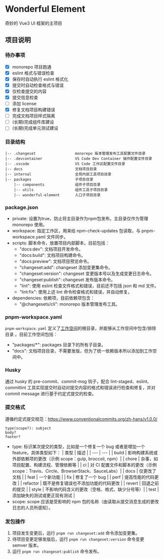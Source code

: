 # Wonderful Element

奇妙的 Vue3 UI 框架的主项目

## 项目说明

### 待办事项

- [x] monorepo 项目跑通
- [x] eslint 格式与错误检查
- [x] 保存时自动执行 eslint 格式化
- [x] 提交时自动检查格式与错误
- [x] 仅检查提交的内容
- [x] 提交信息检查
- [ ] 添加 license
- [x] 修复文档项目构建错误
- [ ] 完成文档项目样式隔离
- [ ] (长期)完成组件库建设
- [ ] (长期)完成单元测试建设

### 目录结构

```
|-- .changeset                  monorepo 版本管理发布工具配置文件目录
|-- .devcontainer               VS Code Dev Container 插件配置文件目录
|-- .vscode                     VS Code 工作区配置文件目录
|-- docs                        文档项目目录
|-- internal                    全局内部工具项目目录
|-- packages                    子项目目录
    |-- components              组件子项目目录
    |-- utils                   组件工具子项目目录
    |-- wonderful-element       入口子项目目录
```

### package.json

- private: 设置为true，防止将主目录作为npm包发布。主目录仅作为管理 monorepo 使用。
- workspace: 指定工作区，用来给 npm-check-updates 包读取，与 pnpm-workspace.yaml 文件同步。
- scripts: 脚本命令，放置项目内部脚本，目前包括：
  - "docs:dev": 文档项目开发命令。
  - "docs:build": 文档项目构建命令。
  - "docs:preview": 文档项目预览命令。
  - "changeset:add": changeset 添加变更集命令。
  - "changeset:version": changeset 变更版本号以及生成变更日志命令。
  - "changeset:publish": changeset 发布版本命令。
  - "lint": 使用 eslint 检查文件格式和错误，目前还不包括 json 和 md 文件。
  - "lint:fix": 使用上述 lint 命令检查格式和错误，并自动修复。
- dependencies: 依赖项，目前依赖项包含：
  - "@changesets/cli": monorepo 版本管理发布工具。

### pnpm-workspace.yaml

`pnpm-workspace.yaml` 定义了[工作空间](https://pnpm.io/zh/workspaces)的根目录，并能够从工作空间中包含/排除目录 。目前工作空间包括：

 - "packages/*": packages 目录下的所有子目录。
 - "docs": 文档项目目录，不需要发版，但为了统一依赖版本所以添加到工作空间中。

### Husky

通过 husky 的 pre-commit、commit-msg 钩子，配合 lint-staged、eslint、commitlint 工具实现提交时自动对提交内容的格式和错误进行检查和修复，并对 commit message 进行基于约定式提交的检查。

### 提交格式

遵循约定式提交规范：https://www.conventionalcommits.org/zh-hans/v1.0.0/

```
type(scope?): subject
body?
footer?
```

- type: 标识某次提交的类型，比如是一个修复一个 bug 或者是增加一个 feature，具体类型如下：
  | 类型 | 描述 |
  | --- | --- |
  | build | 影响构建系统或外部依赖项的更改（示例 scope：gulp, broccoli, npm）|
  | chore | 杂事，如项目配置、构建流程、管理依赖等 |
  | ci | 对 CI 配置文件和脚本的更改（示例 scope：Travis、Circle、BrowserStack、SauceLabs）|
  | docs | 仅更改了文档 |
  | feat | 一个新功能 |
  | fix | 修复了一个 bug |
  | perf | 提高性能的代码更改 |
  | refactor | 既不是修复错误也不添加功能的代码更改 |
  | revert | 回退之前的提交 |
  | style | 不影响代码含义的更改（空格、格式、缺少分号等）|
  | test | 添加缺失的测试或更正现有测试 |
- scope: scope 应该是受影响的 npm 包的名称（由读取从提交消息生成的更改日志的人员所感知）。

### 发包操作

1. 项目发生变更后，运行 `pnpm run changeset:add` 命令添加变更集。
2. 待项目变更足够发版后，运行 `pnpm run changeset:version` 命令变更 semver 版本。
3. 运行 `pnpm run changeset:publish` 命令发布。
